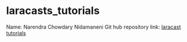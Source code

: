 # laracasts_tutorials
 Name: Narendra Chowdary Nidamaneni
  Git hub repository link: [laracast tutorials](https://github.com/narendrachn/laracasts_tutorials)